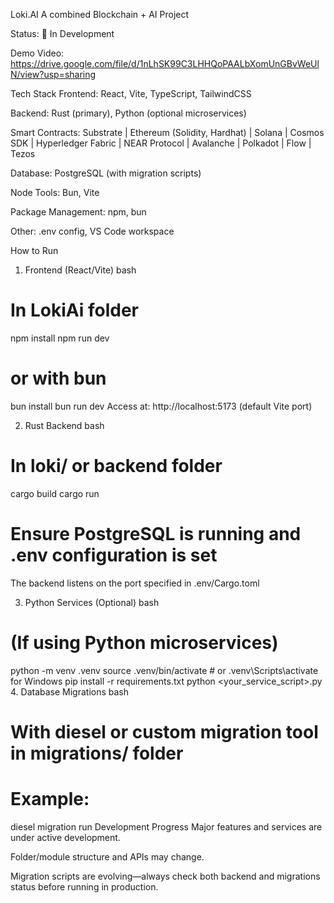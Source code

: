 Loki.AI
A combined Blockchain + AI Project

Status: 🚧 In Development

Demo Video: https://drive.google.com/file/d/1nLhSK99C3LHHQoPAALbXomUnGBvWeUlN/view?usp=sharing

Tech Stack
Frontend: React, Vite, TypeScript, TailwindCSS

Backend: Rust (primary), Python (optional microservices)

Smart Contracts: Substrate | Ethereum (Solidity, Hardhat) | Solana | Cosmos SDK | Hyperledger Fabric | NEAR Protocol | Avalanche | Polkadot | Flow | Tezos

Database: PostgreSQL (with migration scripts)

Node Tools: Bun, Vite

Package Management: npm, bun

Other: .env config, VS Code workspace
     
How to Run
1. Frontend (React/Vite)
bash
# In LokiAi folder
npm install
npm run dev
# or with bun
bun install
bun run dev
Access at: http://localhost:5173 (default Vite port)

2. Rust Backend
bash
# In loki/ or backend folder
cargo build
cargo run
# Ensure PostgreSQL is running and .env configuration is set
The backend listens on the port specified in .env/Cargo.toml

3. Python Services (Optional)
bash
# (If using Python microservices)
python -m venv .venv
source .venv/bin/activate  # or .venv\Scripts\activate for Windows
pip install -r requirements.txt
python <your_service_script>.py
4. Database Migrations
bash
# With diesel or custom migration tool in migrations/ folder
# Example:
diesel migration run
Development Progress
Major features and services are under active development.

Folder/module structure and APIs may change.

Migration scripts are evolving—always check both backend and migrations status before running in production.

